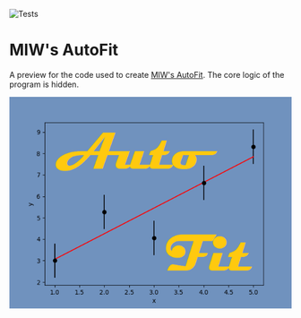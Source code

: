 ![Tests](https://github.com/MattInglisWhalen/MIWs_AutoFit_public/actions/workflows/tests.yml/badge.svg)
# MIW's AutoFit
A preview for the code used to create [MIW's AutoFit](www.ingliswhalen.com/MIWs_AutoFit). The core logic of the program is hidden.
 
!["MIW's AutoFit splash image"](autofit/splash.png "Splash image")

